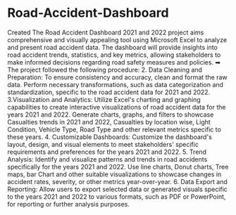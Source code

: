 # Road-Accident-Dashboard
Created The Road Accident Dashboard 2021 and 2022 project aims comprehensive and visually appealing tool using Microsoft Excel to analyze and present road accident data. The dashboard will provide insights into road accident trends, statistics, and key metrics, allowing stakeholders to make informed decisions regarding road safety measures and policies.
➡ The project followed the following procedure:
2. Data Cleaning and Preparation: To ensure consistency and accuracy, clean and format the raw data. Perform necessary transformations, such as data categorization and 
   standardization, specific to the road accident data for 2021 and 2022.
3.Visualization and Analytics: Utilize Excel's charting and graphing capabilities to create interactive visualizations of road accident data for the years 2021 and 2022. 
   Generate charts, graphs, and filters to showcase Casualties trends in 2021 and 2022, Casualties by location wise, Light Condition, Vehicle Type, Road Type and other 
   relevant metrics specific to these years.
4. Customizable Dashboards: Customize the dashboard's layout, design, and visual elements to meet stakeholders' specific requirements and preferences for the years 2021 
   and 2022. 
5. Trend Analysis: Identify and visualize patterns and trends in road accidents specifically for the years 2021 and 2022. Use line charts, Donut charts, Tree maps, bar 
   Chart and other suitable visualizations to showcase changes in accident rates, severity, or other metrics year-over-year.
6. Data Export and Reporting: Allow users to export selected data or generated visuals specific to the years 2021 and 2022 to various formats, such as PDF or PowerPoint, 
   for reporting or further analysis purposes.
   
